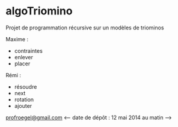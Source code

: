 algoTriomino
============

Projet de programmation récursive sur un modèles de triominos

Maxime :
* contraintes
* enlever
* placer


Rémi :
* résoudre
* next
* rotation
* ajouter

profroegel@gmail.com
<-- date de dépôt : 12 mai 2014 au matin -->

